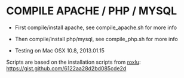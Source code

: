 COMPILE APACHE / PHP / MYSQL
===========================
- First compile/install apache, see compile_apache.sh for more info
- Then compile/install php/mysql, see compile_php.sh for more info

- Testing on Mac OSX 10.8, 2013.01.15

Scripts are based on the installation scripts from [roxlu](https://gist.github.com/roxlu): <https://gist.github.com/6122aa28d2bd085cde2d>